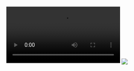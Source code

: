 <video src="https://www.w3schools.com/html/mov_bbb.mp4"></video>
<img align='center' src="https://ankurparihar.github.io/media/img/anime-png-30718.webp" />
